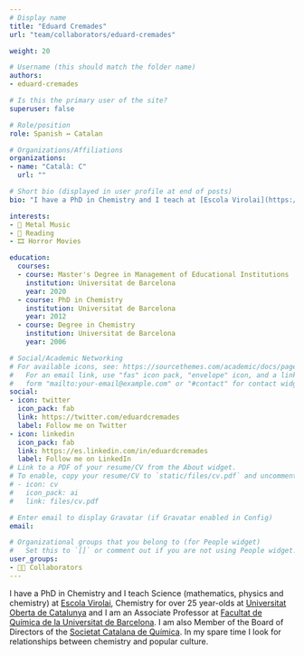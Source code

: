 ```yaml
---
# Display name
title: "Eduard Cremades"
url: "team/collaborators/eduard-cremades"

weight: 20

# Username (this should match the folder name)
authors:
- eduard-cremades

# Is this the primary user of the site?
superuser: false

# Role/position
role: Spanish ↔️ Catalan

# Organizations/Affiliations
organizations:
- name: "Català: C"
  url: ""

# Short bio (displayed in user profile at end of posts)
bio: "I have a PhD in Chemistry and I teach at [Escola Virolai](https://www.virolai.com/es/), at [Universitat Oberta de Catalunya](https://www.uoc.edu/portal/es/index.html) and at [Facultat de Química de la Universitat de Barcelona](https://www.ub.edu/portal/web/quimica)."

interests:
- 🎸 Metal Music
- 📖 Reading
- 🎞️ Horror Movies

education:
  courses:
  - course: Master's Degree in Management of Educational Institutions
    institution: Universitat de Barcelona
    year: 2020 
  - course: PhD in Chemistry
    institution: Universitat de Barcelona
    year: 2012
  - course: Degree in Chemistry
    institution: Universitat de Barcelona
    year: 2006

# Social/Academic Networking
# For available icons, see: https://sourcethemes.com/academic/docs/page-builder/#icons
#   For an email link, use "fas" icon pack, "envelope" icon, and a link in the
#   form "mailto:your-email@example.com" or "#contact" for contact widget.
social:
- icon: twitter
  icon_pack: fab
  link: https://twitter.com/eduardcremades
  label: Follow me on Twitter
- icon: linkedin
  icon_pack: fab
  link: https://es.linkedin.com/in/eduardcremades
  label: Follow me on LinkedIn  
# Link to a PDF of your resume/CV from the About widget.
# To enable, copy your resume/CV to `static/files/cv.pdf` and uncomment the lines below.
# - icon: cv
#   icon_pack: ai
#   link: files/cv.pdf

# Enter email to display Gravatar (if Gravatar enabled in Config)
email:

# Organizational groups that you belong to (for People widget)
#   Set this to `[]` or comment out if you are not using People widget.
user_groups:
- 🙌🏼 Collaborators
---
```


I have a PhD in Chemistry and I teach Science (mathematics, physics and chemistry) at [Escola Virolai](https://www.virolai.com/es/), Chemistry for over 25 year-olds at [Universitat Oberta de Catalunya](https://www.uoc.edu/portal/es/index.html) and I am an Associate Professor at [Facultat de Química de la Universitat de Barcelona](https://www.ub.edu/portal/web/quimica). I am also Member of the Board of Directors of the [Societat Catalana de Química](https://blogs.iec.cat/scq/). In my spare time I look for relationships between chemistry and popular culture.